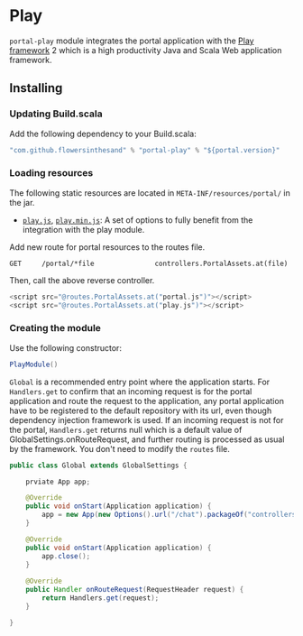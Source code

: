 # Play
`portal-play` module integrates the portal application with the [Play framework](http://www.playframework.org/) 2 which is a high productivity Java and Scala Web application framework.

## Installing
### Updating Build.scala
Add the following dependency to your Build.scala:
```scala
"com.github.flowersinthesand" % "portal-play" % "${portal.version}"
```

### Loading resources
The following static resources are located in `META-INF/resources/portal/` in the jar.

* [`play.js`](https://github.com/flowersinthesand/portal-java/blob/master/play/src/main/resources/META-INF/resources/portal/play.js), [`play.min.js`](https://github.com/flowersinthesand/portal-java/blob/master/play/src/main/resources/META-INF/resources/portal/play.min.js): A set of options to fully benefit from the integration with the play module.

Add new route for portal resources to the routes file.

```
GET     /portal/*file               controllers.PortalAssets.at(file)
```

Then, call the above reverse controller.

```scala
<script src="@routes.PortalAssets.at("portal.js")"></script>
<script src="@routes.PortalAssets.at("play.js")"></script>
```

### Creating the module
Use the following constructor:
```java
PlayModule()
```

`Global` is a recommended entry point where the application starts. For `Handlers.get` to confirm that an incoming request is for the portal application and route the request to the application, any portal application have to be registered to the default repository with its url, even though dependency injection framework is used. If an incoming request is not for the portal, `Handlers.get` returns null which is a default value of GlobalSettings.onRouteRequest, and further routing is processed as usual by the framework. You don't need to modify the `routes` file.

```java
public class Global extends GlobalSettings {

    prviate App app;

    @Override
    public void onStart(Application application) {
        app = new App(new Options().url("/chat").packageOf("controllers"), new PlayModule()).register();
    }

    @Override
    public void onStart(Application application) {
        app.close();
    }
    
    @Override
    public Handler onRouteRequest(RequestHeader request) {
        return Handlers.get(request);
    }

}
```